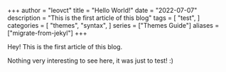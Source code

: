+++
author = "leovct"
title = "Hello World!"
date = "2022-07-07"
description = "This is the first article of this blog"
tags = [
    "test",
]
categories = [
    "themes",
    "syntax",
]
series = ["Themes Guide"]
aliases = ["migrate-from-jekyl"]
+++

Hey! This is the first article of this blog.

Nothing very interesting to see here, it was just to test! :)
<!--more-->
